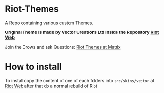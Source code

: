 # Riot-Themes
A Repo containing various custom Themes.

**Original Theme is made by Vector Creations Ltd inside the Repository [Riot Web](https://github.com/vector-im/riot-web)**

Join the Crows and ask Questions: [Riot Themes at Matrix](https://matrix.to/#/#riot-themes:matrix.ffslfl.net)
# How to install
To install copy the content of one of each folders into `src/skins/vector` at [Riot Web](https://github.com/vector-im/riot-web) after that do a normal rebuild of Riot
